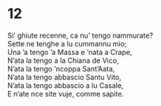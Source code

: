 # 12  
  
Si’ ghiute recenne, ca nu’ tengo nammurate?  
Sette ne tenghe a lu cummannu mio;  
Una ’a tengo ’a Massa e ’nata a Crape,  
N’ata la tengo a la Chiana de Vico,  
N’ata la tengo ’ncoppa Sant’Aata,  
N’ata la tengo abbascio Santu Vito,  
N’ata la tengo abbascio a lu Casale,  
E n’ate nce site vuje, comme sapite.
